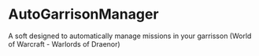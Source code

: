# AutoGarrisonManager
A soft designed to automatically manage missions in your garrisson (World of Warcraft - Warlords of Draenor)
